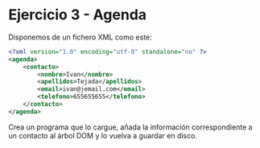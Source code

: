 # Ejercicio 3 - Agenda

Disponemos de un fichero XML como este:

```xml
<?xml version="1.0" encoding="utf-8" standalone="no" ?>
<agenda>
    <contacto>
        <nombre>Ivan</nombre>
        <apellidos>Tejada</apellidos>
        <email>ivan@jemail.com</email>
        <telefono>655655655</telefono>
    </contacto>
</agenda>
```

Crea un programa que lo cargue, añada la información correspondiente a un contacto al árbol DOM y lo vuelva a guardar en disco.

